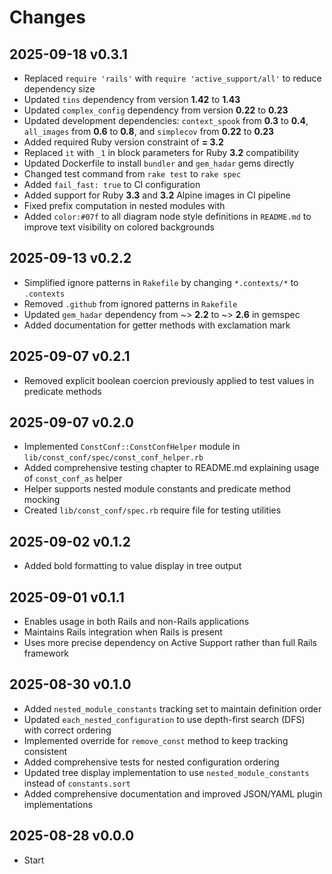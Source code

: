 # Changes

## 2025-09-18 v0.3.1

- Replaced `require 'rails'` with `require 'active_support/all'` to reduce
  dependency size
- Updated `tins` dependency from version **1.42** to **1.43**
- Updated `complex_config` dependency from version **0.22** to **0.23**
- Updated development dependencies: `context_spook` from **0.3** to **0.4**,
  `all_images` from **0.6** to **0.8**, and `simplecov` from **0.22** to
  **0.23**
- Added required Ruby version constraint of **= 3.2**
- Replaced `it` with `_1` in block parameters for Ruby **3.2** compatibility
- Updated Dockerfile to install `bundler` and `gem_hadar` gems directly
- Changed test command from `rake test` to `rake spec`
- Added `fail_fast: true` to CI configuration
- Added support for Ruby **3.3** and **3.2** Alpine images in CI pipeline
- Fixed prefix computation in nested modules with
- Added `color:#07f` to all diagram node style definitions in `README.md` to
  improve text visibility on colored backgrounds

## 2025-09-13 v0.2.2

- Simplified ignore patterns in `Rakefile` by changing `*.contexts/*` to
  `.contexts`
- Removed `.github` from ignored patterns in `Rakefile`
- Updated `gem_hadar` dependency from ~> **2.2** to ~> **2.6** in gemspec
- Added documentation for getter methods with exclamation mark

## 2025-09-07 v0.2.1

- Removed explicit boolean coercion previously applied to test values in
  predicate methods

## 2025-09-07 v0.2.0

- Implemented `ConstConf::ConstConfHelper` module in
  `lib/const_conf/spec/const_conf_helper.rb`
- Added comprehensive testing chapter to README.md explaining usage of
  `const_conf_as` helper
- Helper supports nested module constants and predicate method mocking
- Created `lib/const_conf/spec.rb` require file for testing utilities

## 2025-09-02 v0.1.2

- Added bold formatting to value display in tree output

## 2025-09-01 v0.1.1

- Enables usage in both Rails and non-Rails applications
- Maintains Rails integration when Rails is present
- Uses more precise dependency on Active Support rather than full Rails
  framework

## 2025-08-30 v0.1.0

- Added `nested_module_constants` tracking set to maintain definition order
- Updated `each_nested_configuration` to use depth-first search (DFS) with
  correct ordering
- Implemented override for `remove_const` method to keep tracking consistent
- Added comprehensive tests for nested configuration ordering
- Updated tree display implementation to use `nested_module_constants` instead
  of `constants.sort`
- Added comprehensive documentation and improved JSON/YAML plugin
  implementations

## 2025-08-28 v0.0.0

  * Start
